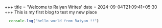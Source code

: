 +++
title = 'Welcome to Raiyan Writes'
date = 2024-09-04T21:09:41+05:30
+++
This is my first blog to test my new place
```javascript
  console.log("hello world from Raiyan !!")
  ```
